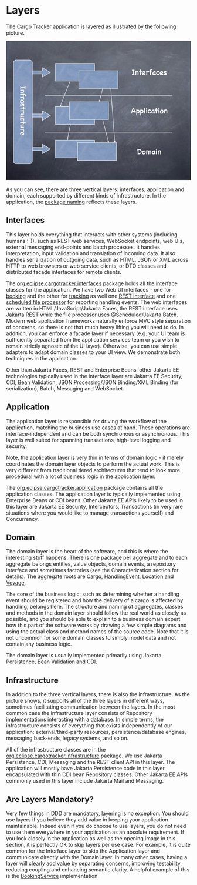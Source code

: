 # Layers

The Cargo Tracker application is layered as illustrated by the following picture.

![](.gitbook/assets/layers.jpg)

As you can see, there are three vertical layers: interfaces, application and domain, each supported by different kinds of infrastructure. In the application, the [package naming](https://github.com/eclipse-ee4j/cargotracker/tree/master/src/main/java/org/eclipse/cargotracker) reflects these layers.

## Interfaces

This layer holds everything that interacts with other systems \(including humans :-\)\), such as REST web services, WebSocket endpoints, web UIs, external messaging end-points and batch processes. It handles interpretation, input validation and translation of incoming data. It also handles serialization of outgoing data, such as HTML, JSON or XML across HTTP to web browsers or web service clients, or DTO classes and distributed facade interfaces for remote clients.

The [org.eclipse.cargotracker.interfaces](https://github.com/eclipse-ee4j/cargotracker/tree/master/src/main/java/org/eclipse/cargotracker/interfaces) package holds all the interface classes for the application. We have two Web UI interfaces - one for [booking](https://github.com/eclipse-ee4j/cargotracker/tree/master/src/main/java/org/eclipse/cargotracker/interfaces/booking) and the other for [tracking](https://github.com/eclipse-ee4j/cargotracker/tree/master/src/main/java/org/eclipse/cargotracker/interfaces/tracking) as well one [REST interface](https://github.com/eclipse-ee4j/cargotracker/tree/master/src/main/java/org/eclipse/cargotracker/interfaces/handling/rest/HandlingReportService.java) and one [scheduled file processor](https://github.com/eclipse-ee4j/cargotracker/tree/master/src/main/java/org/eclipse/cargotracker/interfaces/handling/file/UploadDirectoryScanner.java) for reporting handling events. The web interfaces are written in HTML/JavaScript/Jakarta Faces, the REST interface uses Jakarta REST while the file processor uses @Scheduled/Jakarta Batch. Modern web application frameworks naturally enforce MVC style separation of concerns, so there is not that much heavy lifting you will need to do. In addition, you can enforce a facade layer if necessary \(e.g. your UI team is sufficiently separated from the application services team or you wish to remain strictly agnostic of the UI layer\). Otherwise, you can use simple adapters to adapt domain classes to your UI view. We demonstrate both techniques in the application.

Other than Jakarta Faces, REST and Enterprise Beans, other Jakarta EE technologies typically used in the interface layer are Jakarta EE Security, CDI, Bean Validation, JSON Processing/JSON Binding/XML Binding \(for serialization\), Batch, Messaging and WebSocket.

## Application

The application layer is responsible for driving the workflow of the application, matching the business use cases at hand. These operations are interface-independent and can be both synchronous or asynchronous. This layer is well suited for spanning transactions, high-level logging and security.

Note, the application layer is very thin in terms of domain logic - it merely coordinates the domain layer objects to perform the actual work. This is very different from traditional tiered architectures that tend to look more procedural with a lot of business logic in the application layer.

The [org.eclpse.cargotracker.application](https://github.com/eclipse-ee4j/cargotracker/tree/master/src/main/java/org/eclipse/cargotracker/application) package contains all the application classes. The application layer is typically implemented using Enterprise Beans or CDI beans. Other Jakarta EE APIs likely to be used in this layer are Jakarta EE Security, Interceptors, Transactions \(in very rare situations where you would like to manage transactions yourself\) and Concurrency.

## Domain

The domain layer is the heart of the software, and this is where the interesting stuff happens. There is one package per aggregate and to each aggregate belongs entities, value objects, domain events, a repository interface and sometimes factories \(see the Characterization section for details\). The aggregate roots are [Cargo](https://github.com/eclipse-ee4j/cargotracker/tree/master/src/main/java/org/eclipse/cargotracker/domain/model/cargo/Cargo.java), [HandlingEvent](https://github.com/eclipse-ee4j/cargotracker/tree/master/src/main/java/org/eclipse/cargotracker/domain/model/handling/HandlingEvent.java), [Location](https://github.com/eclipse-ee4j/cargotracker/tree/master/src/main/java/org/eclipse/cargotracker/domain/model/location/Location.java) and [Voyage](https://github.com/eclipse-ee4j/cargotracker/tree/master/src/main/java/org/eclipse/cargotracker/domain/model/voyage/Voyage.java).

The core of the business logic, such as determining whether a handling event should be registered and how the delivery of a cargo is affected by handling, belongs here. The structure and naming of aggregates, classes and methods in the domain layer should follow the real world as closely as possible, and you should be able to explain to a business domain expert how this part of the software works by drawing a few simple diagrams and using the actual class and method names of the source code. Note that it is not uncommon for some domain classes to simply model data and not contain any business logic.

The domain layer is usually implemented primarily using Jakarta Persistence, Bean Validation and CDI.

## Infrastructure

In addition to the three vertical layers, there is also the infrastructure. As the picture shows, it supports all of the three layers in different ways, sometimes facilitating communication between the layers. In the most common case the infrastructure layer consists of Repository implementations interacting with a database. In simple terms, the infrastructure consists of everything that exists independently of our application: external/third-party resources, persistence/database engines, messaging back-ends, legacy systems, and so on.

All of the infrastructure classes are in the [org.eclipse.cargotracker.infrastructure](https://github.com/eclipse-ee4j/cargotracker/tree/master/src/main/java/org/eclipse/cargotracker/infrastructure) package. We use Jakarta Persistence, CDI, Messaging and the REST client API in this layer. The application will mostly have Jakarta Persistence code in this layer encapsulated with thin CDI bean Repository classes. Other Jakarta EE APIs commonly used in this layer include Jakarta Mail and Messaging.

## Are Layers Mandatory?

Very few things in DDD are mandatory, layering is no exception. You should use layers if you believe they add value in keeping your application maintainable. Indeed even if you do choose to use layers, you do not need to use them everywhere in your application as an absolute requirement. If you look closely in the application as well as the opening image in this section, it is perfectly OK to skip layers per use case. For example, it is quite common for the Interface layer to skip the Application layer and communicate directly with the Domain layer. In many other cases, having a layer will clearly add value by separating concerns, improving testability, reducing coupling and enhancing semantic clarity. A helpful example of this is the [BookingService](https://github.com/eclipse-ee4j/cargotracker/tree/master/src/main/java/org/eclipse/cargotracker/application/internal/DefaultBookingService.java) implementation.
